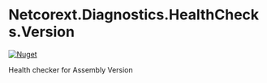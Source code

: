 # Netcorext.Diagnostics.HealthChecks.Version

[![Nuget](https://img.shields.io/nuget/v/Netcorext.Diagnostics.HealthChecks.Version)](https://www.nuget.org/packages/Netcorext.Diagnostics.HealthChecks.Version)

Health checker for Assembly Version